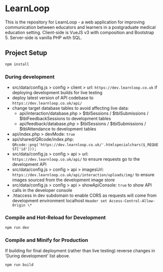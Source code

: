 # LearnLoop

This is the repository for LearnLoop - a web application for improving communication between educators and learners in a postgraduate medical education setting.
Client-side is VueJS v3 with composition and Bootstrap 5. Server-side is vanilla PHP with SQL.

## Project Setup

```sh
npm install
```

### During development

- src/data/config.js > config > client > url: `https://dev.learnloop.co.uk` if deploying development builds for live testing
- deploy latest version of API codebase to `https://dev.learnloop.co.uk/api/`
- change target database tables to avoid affecting live data:
  - api/interaction/database.php > $tblSessions / $tblSubmissions / $tblFeedbackSessions to development tables
  - api/feedback/database.php > $tblSessions / $tblSubmissions / $tblAttendance to development tables
- api/index.php > devMode: `true`
- api/shared/QRcode/index.php: `QRcode::png('https://dev.learnloop.co.uk/'.htmlspecialchars($_REQUEST['id']));`
- src/data/config.js > config > api > url: `https://dev.learnloop.co.uk/api/` to ensure requests go to the development API
- src/data/config.js > config > api > imagesUrl: `https://dev.learnloop.co.uk/api/interaction/uploads/img/` to ensure images sourced from the development image store
- src/data/config.js > config > api > showApiConsole: `true` to show API calls in the developer console
- .htaccess in dev subdomain to enable CORS as requests will come from development environment localhost `Header set Access-Control-Allow-Origin \*`

### Compile and Hot-Reload for Development

```sh
npm run dev
```

### Compile and Minify for Production

If building for final deployment (rather than live testing) reverse changes in 'During development' list above.

```sh
npm run build
```
